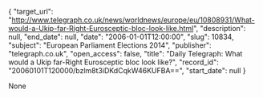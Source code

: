 {
  "target_url": "http://www.telegraph.co.uk/news/worldnews/europe/eu/10808931/What-would-a-Ukip-far-Right-Eurosceptic-bloc-look-like.html", 
  "description": null, 
  "end_date": null, 
  "date": "2006-01-01T12:00:00", 
  "slug": 10834, 
  "subject": "European Parliament Elections 2014", 
  "publisher": "telegraph.co.uk", 
  "open_access": false, 
  "title": "Daily Telegraph: What would a Ukip far-Right Eurosceptic bloc look like?", 
  "record_id": "20060101T120000/bzlm8t3iDKdCqkW46KUFBA==", 
  "start_date": null
}

None